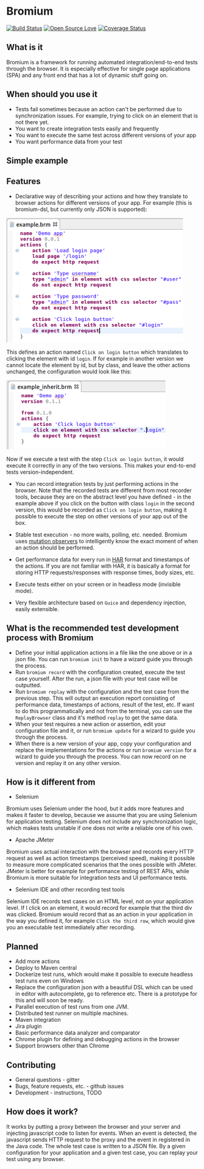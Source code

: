 # Bromium

[![Build Status](https://travis-ci.org/hristo-vrigazov/bromium.svg?branch=master)](https://travis-ci.org/hristo-vrigazov/bromium)
[![Open Source Love](https://badges.frapsoft.com/os/mit/mit.svg?v=102)](https://github.com/ellerbrock/open-source-badge/)
[![Coverage Status](https://coveralls.io/repos/github/hristo-vrigazov/bromium/badge.svg?branch=master)](https://coveralls.io/github/hristo-vrigazov/bromium?branch=master)

## What is it
Bromium is a framework for running automated integration/end-to-end tests through the browser. It is especially effective
for single page applications (SPA) and any front end that has a lot of dynamic stuff going on.

## When should you use it
* Tests fail sometimes because an action can't be performed due to synchronization issues. 
For example, trying to click on an element that is not there yet.
* You want to create integration tests easily and frequently
* You want to execute the same test across different versions of your app
* You want performance data from your test

## Simple example

## Features
* Declarative way of describing your actions and how they translate to browser actions for different versions of your app. 
For example (this is bromium-dsl, but currently only JSON is supported):

![Example Bromium DSL app](examples/bromium.dsl.png)

This defines an action named `Click on login button` which translates to clicking the element with id `login`. If for example
in another version we cannot locate the element by id, but by class, and leave the other actions unchanged, the configuration would look like this:

![Example Bromium DSL inherit](examples/bromium.dsl.inherit.png)

Now if we execute a test with the step `Click on login button`, it would execute it correctly in any of the two versions.
This makes your end-to-end tests version-independent. 

* You can record integration tests by just performing actions in the browser. Note that the recorded tests are different
from most recorder tools, because they are on the abstract level you have defined - in the example above if you click on
the button with class `login` in the second version, this would be recorded as `Click on login button`, making it possible
to execute the step on other versions of your app out of the box.

* Stable test execution - no more waits, polling, etc. needed. Bromium uses [mutation observers](https://developer.mozilla.org/en-US/docs/Web/API/MutationObserver)
to intelligently know the exact moment of when an action should be performed.

* Get performance data for every run in [HAR](https://en.wikipedia.org/wiki/.har) format and timestamps of the actions. If you are not familiar with HAR, 
it is basically a format for storing HTTP requests/responses with response times, body sizes, etc. 

* Execute tests either on your screen or in headless mode (invisible mode).

* Very flexible architecture based on `Guice` and dependency injection, easily extensible.

## What is the recommended test development process with Bromium
* Define your initial application actions in a file like the one above or in a json file. You can run `bromium init` to 
have a wizard guide you through the process.
* Run `bromium record` with the configuration created, execute the test case yourself. After the run, a json file with your
test case will be outputted.
* Run `bromium replay` with the configuration and the test case from the previous step. This will output an execution report
consisting of performance data, timestamps of actions, result of the test, etc. If want to do this programmatically and 
not from the terminal, you can use the `ReplayBrowser` class and it's method `replay` to get the same data.
* When your test requires a new action or assertion, edit your configuration file and it, or run `bromium update` for a
wizard to guide you through the process.
* When there is a new version of your app, copy your configuration and replace the implementations for the actions or 
run `bromium version` for a wizard to guide you through the process. You can now record on ne version and replay it on
any other version.

## How is it different from
* Selenium

Bromium uses Selenium under the hood, but it adds more features and makes it faster to develop, because we assume that
you are using Selenium for application testing. Selenium does not include any synchronization logic, which makes tests
unstable if one does not write a reliable one of his own.

* Apache JMeter

Bromium uses actual interaction with the browser and records every HTTP request as well as action timestamps 
(perceived speed), making it possible to measure more complicated scenarios that the ones possible with JMeter. JMeter
is better for example for performance testing of REST APIs, while Bromium is more suitable for integration tests and
UI performance tests.

* Selenium IDE and other recording test tools

Selenium IDE records test cases on an HTML level, not on your application level. If I click on an element, it would record
for example that the third div was clicked. Bromium would record that as an action in your application in the way you defined
it, for example `Click the third row`, which would give you an executable test immediately after recording.

## Planned 

* Add more actions
* Deploy to Maven central
* Dockerize test runs, which would make it possible to execute headless test runs even on Windows
* Replace the configuration json with a beautiful DSL which can be used in editor with autocomplete, go to reference etc.
There is a prototype for this and will soon be ready.
* Parallel execution of test runs from one JVM.
* Distributed test runner on multiple machines.
* Maven integration
* Jira plugin
* Basic performance data analyzer and comparator
* Chrome plugin for defining and debugging actions in the browser
* Support browsers other than Chrome

## Contributing
* General questions - gitter 
* Bugs, feature requests, etc. - github issues
* Development - instructions, TODO

## How does it work?

It works by putting a proxy between the browser and your server and injecting javascript code to listen for events.
When an event is detected, the javascript sends HTTP request to the proxy and the event in registered in the Java code. 
The whole test case is written to a JSON file. By a given configuration for your application and a given 
test case, you can replay your test using any browser.
